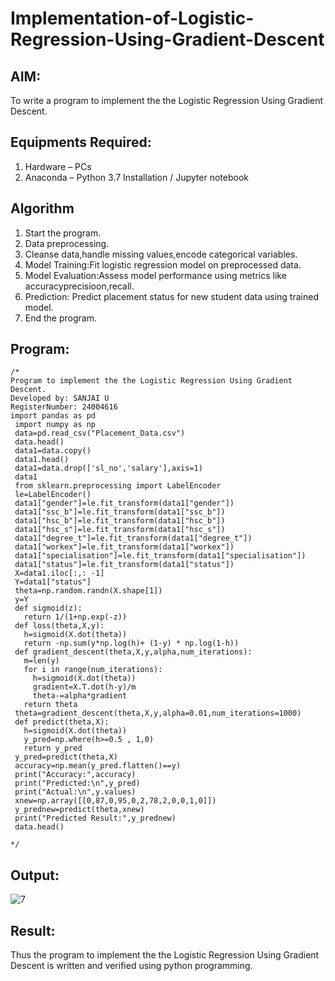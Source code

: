# Implementation-of-Logistic-Regression-Using-Gradient-Descent

## AIM:
To write a program to implement the the Logistic Regression Using Gradient Descent.

## Equipments Required:
1. Hardware – PCs
2. Anaconda – Python 3.7 Installation / Jupyter notebook

## Algorithm

1. Start the program.
2. Data preprocessing.
3. Cleanse data,handle missing values,encode categorical variables.
4. Model Training:Fit logistic regression model on preprocessed data.
5. Model Evaluation:Assess model performance using metrics like accuracyprecisioon,recall.
6. Prediction: Predict placement status for new student data using trained model.
7. End the program.

## Program:
```
/*
Program to implement the the Logistic Regression Using Gradient Descent.
Developed by: SANJAI U
RegisterNumber: 24004616
import pandas as pd
 import numpy as np
 data=pd.read_csv("Placement_Data.csv")
 data.head()
 data1=data.copy()
 data1.head()
 data1=data.drop(['sl_no','salary'],axis=1)
 data1
 from sklearn.preprocessing import LabelEncoder
 le=LabelEncoder()
 data1["gender"]=le.fit_transform(data1["gender"])
 data1["ssc_b"]=le.fit_transform(data1["ssc_b"])
 data1["hsc_b"]=le.fit_transform(data1["hsc_b"])
 data1["hsc_s"]=le.fit_transform(data1["hsc_s"])
 data1["degree_t"]=le.fit_transform(data1["degree_t"])
 data1["workex"]=le.fit_transform(data1["workex"])
 data1["specialisation"]=le.fit_transform(data1["specialisation"])
 data1["status"]=le.fit_transform(data1["status"])
 X=data1.iloc[:,: -1]
 Y=data1["status"]
 theta=np.random.randn(X.shape[1])
 y=Y
 def sigmoid(z):
   return 1/(1+np.exp(-z))
 def loss(theta,X,y):
   h=sigmoid(X.dot(theta))
   return -np.sum(y*np.log(h)+ (1-y) * np.log(1-h))
 def gradient_descent(theta,X,y,alpha,num_iterations):
   m=len(y)
   for i in range(num_iterations):
     h=sigmoid(X.dot(theta))
     gradient=X.T.dot(h-y)/m
     theta-=alpha*gradient
   return theta
 theta=gradient_descent(theta,X,y,alpha=0.01,num_iterations=1000)
 def predict(theta,X):
   h=sigmoid(X.dot(theta))
   y_pred=np.where(h>=0.5 , 1,0)
   return y_pred
 y_pred=predict(theta,X)
 accuracy=np.mean(y_pred.flatten()==y)
 print("Accuracy:",accuracy)
 print("Predicted:\n",y_pred)
 print("Actual:\n",y.values)
 xnew=np.array([[0,87,0,95,0,2,78,2,0,0,1,0]])
 y_prednew=predict(theta,xnew)
 print("Predicted Result:",y_prednew)
 data.head()
 
*/
```

## Output:

![7](https://github.com/user-attachments/assets/b5cca926-58c7-4910-864c-4c97bc52b626)


## Result:
Thus the program to implement the the Logistic Regression Using Gradient Descent is written and verified using python programming.

